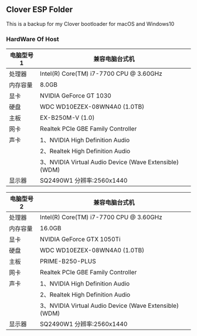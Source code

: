 Clover ESP Folder
------
This is a backup for my Clover bootloader for macOS and Windows10

### HardWare Of Host

电脑型号1 | 兼容电脑台式机
-|-
处理器   | Intel(R) Core(TM) i7-7700 CPU @ 3.60GHz
内存容量 | 8.0GB
显卡    |  NVIDIA GeForce GT 1030
硬盘    |  WDC WD10EZEX-08WN4A0 (1.0TB)
主板    |  EX-B250M-V (1.0)
网卡    |  Realtek PCIe GBE Family Controller
声卡    | 1、NVIDIA High Definition Audio  
|      | 2、Realtek High Definition Audio
|      | 3、NVIDIA Virtual Audio Device (Wave Extensible) (WDM)
显示器  | SQ2490W1  分辨率:2560x1440  
  
电脑型号2 | 兼容电脑台式机
-|-
处理器   | Intel(R) Core(TM) i7-7700 CPU @ 3.60GHz
内存容量 | 16.0GB
显卡    |  NVIDIA GeForce GTX 1050Ti
硬盘    |  WDC WD10EZEX-08WN4A0 (1.0TB)
主板    |  PRIME-B250-PLUS
网卡    |  Realtek PCIe GBE Family Controller
声卡    | 1、NVIDIA High Definition Audio  
|      | 2、Realtek High Definition Audio
|      | 3、NVIDIA Virtual Audio Device (Wave Extensible) (WDM)
显示器  | SQ2490W1  分辨率:2560x1440


